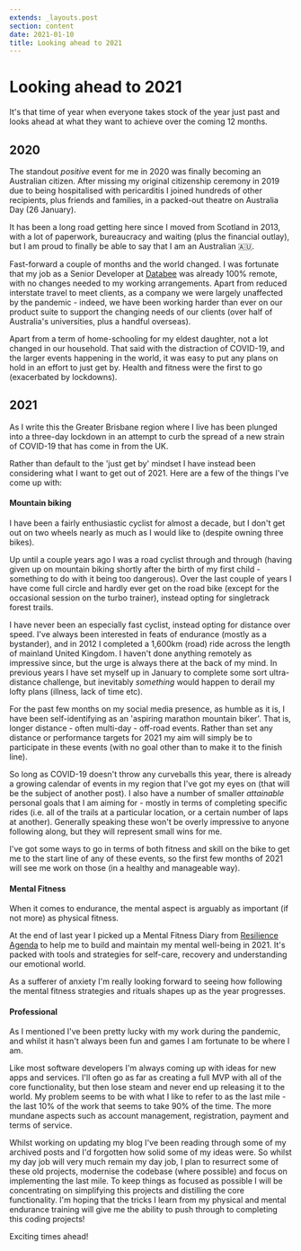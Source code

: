 ```yaml
---
extends: _layouts.post
section: content
date: 2021-01-10
title: Looking ahead to 2021
---
```

# Looking ahead to 2021

It's that time of year when everyone takes stock of the year just past and looks ahead at what they want to achieve over the coming 12 months.

## 2020

The standout _positive_ event for me in 2020 was finally becoming an Australian citizen.  After missing my original citizenship ceremony in 2019 due to being hospitalised with pericarditis I joined hundreds of other recipients, plus friends and families, in a packed-out theatre on Australia Day (26 January).

It has been a long road getting here since I moved from Scotland in 2013, with a lot of paperwork, bureaucracy and waiting (plus the financial outlay), but I am proud to finally be able to say that I am an Australian 🇦🇺.

Fast-forward a couple of months and the world changed.  I was fortunate that my job as a Senior Developer at [Databee](https://databee.com.au) was already 100% remote, with no changes needed to my working arrangements. Apart from reduced interstate travel to meet clients, as a company we were largely unaffected by the pandemic - indeed, we have been working harder than ever on our product suite to support the changing needs of our clients (over half of Australia's universities, plus a handful overseas).

Apart from a term of home-schooling for my eldest daughter, not a lot changed in our household.  That said with the distraction of COVID-19, and the larger events happening in the world, it was easy to put any plans on hold in an effort to just get by.  Health and fitness were the first to go (exacerbated by lockdowns). 

## 2021

As I write this the Greater Brisbane region where I live has been plunged into a three-day lockdown in an attempt to curb the spread of a new strain of COVID-19 that has come in from the UK.

Rather than default to the 'just get by' mindset I have instead been considering what I want to get out of 2021.  Here are a few of the things I've come up with:

#### Mountain biking

I have been a fairly enthusiastic cyclist for almost a decade, but I don't get out on two wheels nearly as much as I would like to (despite owning three bikes).

Up until a couple years ago I was a road cyclist through and through (having given up on mountain biking shortly after the birth of my first child - something to do with it being too dangerous).  Over the last couple of years I have come full circle and hardly ever get on the road bike (except for the occasional session on the turbo trainer), instead opting for singletrack forest trails.

I have never been an especially fast cyclist, instead opting for  distance over speed.  I've always been interested in feats of endurance (mostly as a bystander), and in 2012 I completed a 1,600km (road) ride across the length of mainland United Kingdom.  I haven't done anything remotely as impressive since, but the urge is always there at the back of my mind. In previous years I have set myself up in January to complete some sort ultra-distance challenge, but inevitably _something_ would happen to derail my lofty plans (illness, lack of time etc).

For the past few months on my social media presence, as humble as it is, I have been self-identifying as an 'aspiring marathon mountain biker'.  That is, longer distance - often multi-day - off-road events. Rather than set any distance or performance targets for 2021 my aim will simply be to participate in these events (with no goal other than to make it to the finish line).

So long as COVID-19 doesn't throw any curveballs this year, there is already a growing calendar of events in my region that I've got my eyes on (that will be the subject of another post).  I also have a number of smaller _attainable_ personal goals that I am aiming for - mostly in terms of completing specific rides (i.e. all of the trails at a particular location, or a certain number of laps at another).  Generally speaking these won't be overly impressive to anyone following along, but they will represent small wins for me.

I've got some ways to go in terms of both fitness and skill on the bike to get me to the start line of any of these events, so the first few months of 2021 will see me work on those (in a healthy and manageable way).

#### Mental Fitness

When it comes to endurance, the mental aspect is arguably as important (if not more) as physical fitness.

At the end of last year I picked up a Mental Fitness Diary from [Resilience Agenda](https://www.resilienceagenda.com) to help me to build and maintain my mental well-being in 2021.  It's packed with tools and strategies for self-care, recovery and understanding our emotional world.

As a sufferer of anxiety I'm really looking forward to seeing how following the mental fitness strategies and rituals shapes up as the year progresses.

#### Professional

As I mentioned I've been pretty lucky with my work during the pandemic, and whilst it hasn't always been fun and games I am fortunate to be where I am.

Like most software developers I'm always coming up with ideas for new apps and services. I'll often go as far as creating a full MVP with all of the core functionality, but then lose steam  and never end up releasing it to the world.  My problem seems to be with what I like to refer to as the last mile - the last 10% of the work that seems to take 90% of the time.  The more mundane aspects such as account management, registration, payment and terms of service.

Whilst working on updating my blog I've been reading through some of my archived posts and I'd forgotten how solid some of my ideas were.  So whilst my day job will very much remain my day job, I plan to resurrect some of these old projects, modernise the codebase (where possible) and focus on implementing the last mile. To keep things as focused as possible I will be concentrating on simplifying this projects and distilling the core functionality.  I'm hoping that the tricks I learn from my physical and mental endurance training will give me the ability to push through to completing this coding projects!

Exciting times ahead!
